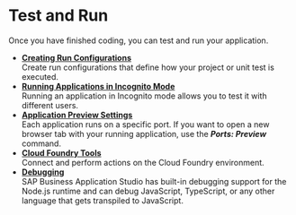 <!-- loio9a16a55bee4c4216b471b90d91fb20ae -->

# Test and Run

Once you have finished coding, you can test and run your application.

-   **[Creating Run Configurations](creating-run-configurations-e3cbf81.md "Create run configurations that define how your project or unit test is
		executed.")**  
Create run configurations that define how your project or unit test is executed.
-   **[Running Applications in Incognito Mode](running-applications-in-incognito-mode-f5cacd1.md "Running an application in Incognito mode allows you to test it with different users. ")**  
Running an application in Incognito mode allows you to test it with different users.
-   **[Application Preview Settings](application-preview-settings-91fc8bf.md "Each application runs on a specific port. If you want to open a new browser tab with
		your running application, use the Ports: Preview command.")**  
Each application runs on a specific port. If you want to open a new browser tab with your running application, use the ***Ports: Preview*** command.
-   **[Cloud Foundry Tools](cloud-foundry-tools-9ad5cf8.md "Connect and perform actions on the Cloud Foundry environment.")**  
Connect and perform actions on the Cloud Foundry environment.
-   **[Debugging](debugging-b8587eb.md "SAP Business Application Studio has built-in
		debugging support for the Node.js runtime and can debug JavaScript, TypeScript, or any other
		language that gets transpiled to JavaScript.")**  
SAP Business Application Studio has built-in debugging support for the Node.js runtime and can debug JavaScript, TypeScript, or any other language that gets transpiled to JavaScript.


